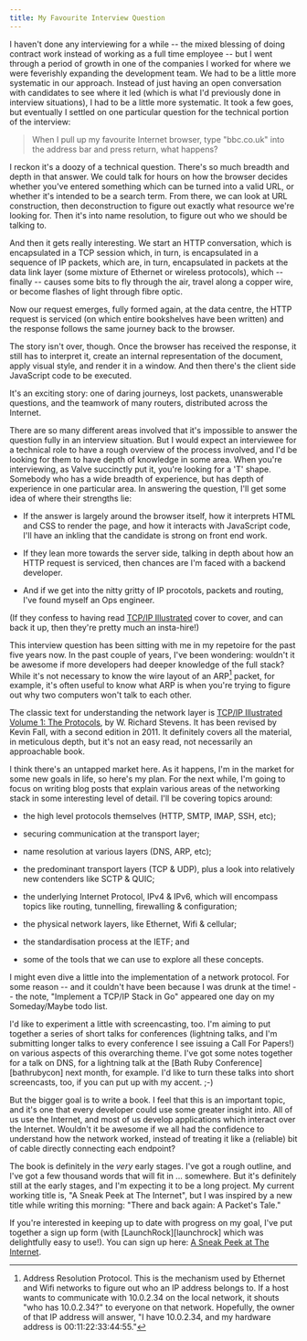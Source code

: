 ```yaml
---
title: My Favourite Interview Question
---
```

I haven't done any interviewing for a while -- the mixed blessing of doing
contract work instead of working as a full time employee -- but I went through a
period of growth in one of the companies I worked for where we were feverishly
expanding the development team. We had to be a little more systematic in our
approach. Instead of just having an open conversation with candidates to see
where it led (which is what I'd previously done in interview situations), I had
to be a little more systematic. It took a few goes, but eventually I settled on
one particular question for the technical portion of the interview:

> When I pull up my favourite Internet browser, type "bbc.co.uk" into the
> address bar and press return, what happens?

I reckon it's a doozy of a technical question. There's so much breadth and depth
in that answer. We could talk for hours on how the browser decides whether
you've entered something which can be turned into a valid URL, or whether it's
intended to be a search term. From there, we can look at URL construction, then
deconstruction to figure out exactly what resource we're looking for. Then it's
into name resolution, to figure out who we should be talking to.

And then it gets really interesting. We start an HTTP conversation, which is
encapsulated in a TCP session which, in turn, is encapsulated in a sequence of
IP packets, which are, in turn, encapsulated in packets at the data link layer
(some mixture of Ethernet or wireless protocols), which -- finally -- causes
some bits to fly through the air, travel along a copper wire, or become flashes
of light through fibre optic.

Now our request emerges, fully formed again, at the data centre, the HTTP
request is serviced (on which entire bookshelves have been written) and the
response follows the same journey back to the browser.

The story isn't over, though. Once the browser has received the response, it
still has to interpret it, create an internal representation of the document,
apply visual style, and render it in a window. And then there's the client side
JavaScript code to be executed.

It's an exciting story: one of daring journeys, lost packets, unanswerable
questions, and the teamwork of many routers, distributed across the Internet.

There are so many different areas involved that it's impossible to answer the
question fully in an interview situation. But I would expect an interviewee for
a technical role to have a rough overview of the process involved, and I'd be
looking for them to have depth of knowledge in some area. When you're
interviewing, as Valve succinctly put it, you're looking for a 'T' shape.
Somebody who has a wide breadth of experience, but has depth of experience in
one particular area. In answering the question, I'll get some idea of where
their strengths lie:

* If the answer is largely around the browser itself, how it interprets HTML and
  CSS to render the page, and how it interacts with JavaScript code, I'll have
  an inkling that the candidate is strong on front end work.

* If they lean more towards the server side, talking in depth about how an
  HTTP request is serviced, then chances are I'm faced with a backend developer.

* And if we get into the nitty gritty of IP procotols, packets and routing, I've
 found myself an Ops engineer.

(If they confess to having read [TCP/IP Illustrated][tcpipillustrated] cover to
cover, and can back it up, then they're pretty much an insta-hire!)

This interview question has been sitting with me in my repetoire for the past
five years now. In the past couple of years, I've been wondering: wouldn't it be
awesome if more developers had deeper knowledge of the full stack? While it's
not necessary to know the wire layout of an ARP[^1] packet, for example, it's
often useful to know what ARP is when you're trying to figure out why two
computers won't talk to each other.

The classic text for understanding the network layer is [TCP/IP Illustrated
Volume 1: The Protocols][tcpipillustrated], by W. Richard Stevens. It has been
revised by Kevin Fall, with a second edition in 2011. It definitely covers all
the material, in meticulous depth, but it's not an easy read, not necessarily an
approachable book.

I think there's an untapped market here. As it happens, I'm in the market for
some new goals in life, so here's my plan. For the next while, I'm going to
focus on writing blog posts that explain various areas of the networking stack
in some interesting level of detail. I'll be covering topics around:

* the high level protocols themselves (HTTP, SMTP, IMAP, SSH, etc);

* securing communication at the transport layer;

* name resolution at various layers (DNS, ARP, etc);

* the predominant transport layers (TCP & UDP), plus a look into relatively new
  contenders like SCTP & QUIC;

* the underlying Internet Protocol, IPv4 & IPv6, which will encompass topics
  like routing, tunnelling, firewalling & configuration;

* the physical network layers, like Ethernet, Wifi & cellular;

* the standardisation process at the IETF; and

* some of the tools that we can use to explore all these concepts.

I might even dive a little into the implementation of a network protocol. For
some reason -- and it couldn't have been because I was drunk at the time! -- the
note, "Implement a TCP/IP Stack in Go" appeared one day on my Someday/Maybe todo
list.

I'd like to experiment a little with screencasting, too. I'm aiming to put
together a series of short talks for conferences (lightning talks, and I'm
submitting longer talks to every conference I see issuing a Call For Papers!) on
various aspects of this overarching theme. I've got some notes together for a
talk on DNS, for a lightning talk at the [Bath Ruby Conference][bathrubycon]
next month, for example. I'd like to turn these talks into short screencasts,
too, if you can put up with my accent. ;-)

But the bigger goal is to write a book. I feel that this is an important topic,
and it's one that every developer could use some greater insight into. All of us
use the Internet, and most of us develop applications which interact over the
Internet. Wouldn't it be awesome if we all had the confidence to understand how
the network worked, instead of treating it like a (reliable) bit of cable
directly connecting each endpoint?

The book is definitely in the *very* early stages. I've got a rough outline, and
I've got a few thousand words that will fit in ... somewhere. But it's
definitely still at the early stages, and I'm expecting it to be a long project.
My current working title is, "A Sneak Peek at The Internet", but I was inspired
by a new title while writing this morning: "There and back again: A Packet's
Tale."

If you're interested in keeping up to date with progress on my goal, I've put together a sign up form (with [LaunchRock][launchrock] which was delightfully easy to use!). You can sign up here: [A Sneak Peek at The Internet][sneakpeek].

[tcpipillustrated]: http://www.amazon.co.uk/gp/product/0321336313/ref=as_li_tl?ie=UTF8&camp=1634&creative=19450&creativeASIN=0321336313&linkCode=as2&tag=mathieoftheen-21&linkId=3FRUDKLICXTP4TO5
[bathrubyconf]: http://2015.bathruby.org
[sneakpeek]: http://the-internet.woss.name/

[^1]: Address Resolution Protocol. This is the mechanism used by Ethernet and
Wifi networks to figure out who an IP address belongs to. If a host wants to
communicate with 10.0.2.34 on the local network, it shouts "who has 10.0.2.34?"
to everyone on that network. Hopefully, the owner of that IP address will
answer, "I have 10.0.2.34, and my hardware address is 00:11:22:33:44:55."
